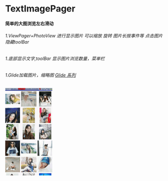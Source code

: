 # TextImagePager
#### 简单的大图浏览左右滑动     
###### 1.ViewPager+PhotoView 进行显示图片 可以缩放 旋转  图片长按事件等 点击图片隐藏toolBar
###### 1.底部显示文字,toolBar 显示图片浏览数量，菜单栏 
###### 1.Glide加载图片，缩略图 [Glide 系列](https://mrfu.me/2016/02/27/Glide_Getting_Started/)    
![image](https://github.com/bux-git/TextImagePager/raw/master/text_imageview_pager01.gif)
